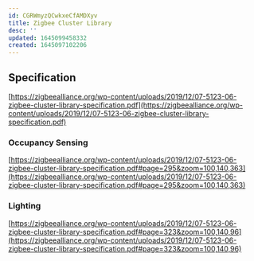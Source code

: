 ```yaml
---
id: CGRWmyzQCwkxeCfAMDXyv
title: Zigbee Cluster Library
desc: ''
updated: 1645099458332
created: 1645097102206
---
```


## Specification

[https://zigbeealliance.org/wp-content/uploads/2019/12/07-5123-06-zigbee-cluster-library-specification.pdf](https://zigbeealliance.org/wp-content/uploads/2019/12/07-5123-06-zigbee-cluster-library-specification.pdf)


### Occupancy Sensing

[https://zigbeealliance.org/wp-content/uploads/2019/12/07-5123-06-zigbee-cluster-library-specification.pdf#page=295&zoom=100,140,363](https://zigbeealliance.org/wp-content/uploads/2019/12/07-5123-06-zigbee-cluster-library-specification.pdf#page=295&zoom=100,140,363)

### Lighting

[https://zigbeealliance.org/wp-content/uploads/2019/12/07-5123-06-zigbee-cluster-library-specification.pdf#page=323&zoom=100,140,96](https://zigbeealliance.org/wp-content/uploads/2019/12/07-5123-06-zigbee-cluster-library-specification.pdf#page=323&zoom=100,140,96)